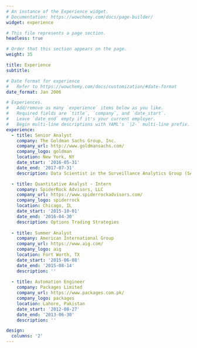 ```yaml
---
# An instance of the Experience widget.
# Documentation: https://wowchemy.com/docs/page-builder/
widget: experience

# This file represents a page section.
headless: true

# Order that this section appears on the page.
weight: 35

title: Experience
subtitle:

# Date format for experience
#   Refer to https://wowchemy.com/docs/customization/#date-format
date_format: Jan 2006

# Experiences.
#   Add/remove as many `experience` items below as you like.
#   Required fields are `title`, `company`, and `date_start`.
#   Leave `date_end` empty if it's your current employer.
#   Begin multi-line descriptions with YAML's `|2-` multi-line prefix.
experience:
  - title: Senior Analyst
    company: The Goldman Sachs Group, Inc.
    company_url: http://www.goldmansachs.com/
    company_logo: goldman
    location: New York, NY
    date_start: '2016-05-31'
    date_end: '2017-07-31'
    description: Data Scientist in the Surveillance Analytics Group (SAG)

  - title: Quantitative Analyst - Intern
    company: SpiderRock Advisors, LLC
    company_url: https://www.spiderrockadvisors.com/
    company_logo: spiderrock
    location: Chicago, IL
    date_start: '2015-10-01'
    date_end: '2016-04-30'
    description: Options Trading Strategies
    
  - title: Summer Analyst
    company: American International Group
    company_url: https://www.aig.com/
    company_logo: aig
    location: Fort Worth, TX
    date_start: '2015-06-08'
    date_end: '2015-08-14'
    description: ''
    
  - title: Automation Engineer
    company: Packages Limited
    company_url: https://www.packages.com.pk/
    company_logo: packages
    location: Lahore, Pakistan
    date_start: '2012-08-27'
    date_end: '2013-06-30'
    description: ''

design:
  columns: '2'
---
```

